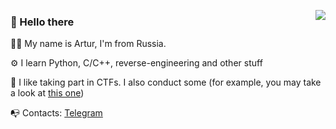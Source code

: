 <p align="left">
  <a href="https://github.com/sultanowskii">
    <img align="right" src="https://github-readme-stats.vercel.app/api?username=sultanowskii&show_icons=true&theme=buefy&count_private=true&custom_title=sultanowskii's+stats&title_color=ff6e96&icon_color=7957d5&cache_seconds=180" />
  </a>
<!--   <a href="https://github.com/sultanowskii">
    <img align="right" src="https://github-readme-stats.vercel.app/api/top-langs/?username=sultanowskii&layout=compact&theme=buefy&custom_title=sultanowskii's+Most+Used+Languages&title_color=ff6e96&card_width=445&hide=roff&langs_count=10" />
  </a> -->
  
  ### 👋 Hello there
  
  👨‍💻 My name is Artur, I'm from Russia.
  
  ⚙️ I learn Python, C/C++, reverse-engineering and other stuff
  
  🚩 I like taking part in CTFs. I also conduct some (for example, you may take a look at [this one](https://github.com/li2CTF/li2CTF-2022-winter-public))
  
  📭 Contacts: [Telegram](https://t.me/sultanowskii)
</p>
